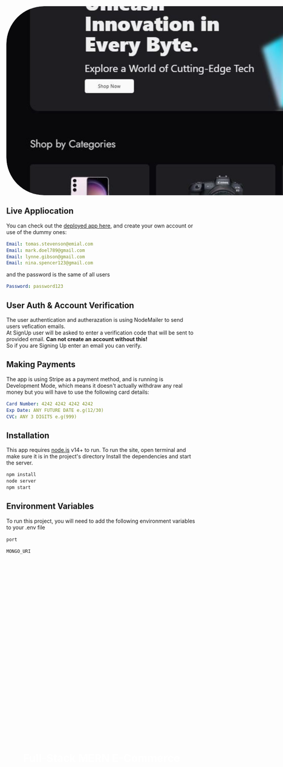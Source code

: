 <div style="width: 1440px; height: 500px; text-align: center; overflow: hidden; border-radius: 100px;">
    <h1 style="color: #ffffff; position: absolute; top: 50%; left: 50%; transform: translate(-50%, -50%);">Full-Stack MERN E-Commerce</h1>
    <img src="https://github.com/DanSmirnov48/techno-trades/blob/main/images/banner.png" style="width: 100%; height: 100%; object-fit: cover; border-radius: 100px;">
</div>

## Live Appliocation
You can check out the [deployed app here](https://techno-trades-b8640249eefb.herokuapp.com), and create your own account or use of the dummy ones:

```yaml
Email: tomas.stevenson@emial.com
Email: mark.doel789@gmail.com
Email: lynne.gibson@gmail.com
Email: nina.spencer123@gmail.com
```
and the password is the same of all users
```yaml
Password: password123
```

## User Auth & Account Verification
The user authentication and autherazation is using NodeMailer to send users vefication emails. </br>
At SignUp user will be asked to enter a verification code that will be sent to provided email. **Can not create an account without this!** </br>
So if you are Signing Up enter an email you can verify.


## Making Payments
The app is using Stripe as a payment method, and is running is Development Mode, which means it doesn't actually withdraw any real money but you will have to use the following card details:
```yaml
Card Number: 4242 4242 4242 4242
Exp Date: ANY FUTURE DATE e.g(12/30)
CVC: ANY 3 DIGITS e.g(999)
```


## Installation

This app requires [node.js](https://nodejs.org/) v14+ to run.
To run the site, open terminal and make sure it is in the project's directory
Install the dependencies and start the server.

```sh
npm install
node server
npm start
```
    
## Environment Variables

To run this project, you will need to add the following environment variables to your .env file


`port`

`MONGO_URI`
